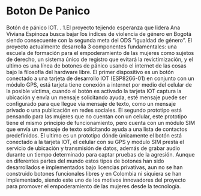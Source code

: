 # Boton De Panico
Botón de pánico IOT. 
.
1.El proyecto tejiendo esperanza que lidera Ana Viviana Espinoza busca bajar los índices de violencia de género en Bogotá siendo consecuente con la segunda meta del ODS “igualdad de género”. El proyecto actualmente desarrolla 3 componentes fundamentales:  una escuela de formación para el empoderamiento de las mujeres como sujetos de derecho, un sistema único de registro que evitará la revictimización, y el ultimo  es una línea de botones de pánico usando el internet de las cosas bajo la filosofía del hardware libre. 
El primer dispositivo es un botón conectado a una tarjeta de desarrollo IOT (ESP8266-01) en conjunto con un módulo GPS, está tarjeta tiene conexión a internet por medio del celular de la posible víctima, cuando el botón es activado la tarjeta IOT captura la ubicación y envía un mensaje solicitando ayuda, esté mensaje puede ser configurado para que llegue vía mensaje de texto, como un mensaje privado o una publicación en redes sociales.  El segundo prototipo está pensando para las mujeres que no cuentan con un celular, este prototipo tiene el mismo principio de funcionamiento, pero cuenta con un módulo SIM que envía un mensaje de texto solicitando ayuda a una lista de contactos predefinidos. El ultimo es un prototipo dónde únicamente el botón está conectado a la tarjeta IOT, el celular con su GPS y modulo SIM presta el servicio de ubicación y transmisión de datos, además de grabar audio durante un tiempo determinado para captar pruebas de la agresión. Aunque en diferentes partes del mundo estos tipos de botones han sido desarrollados e implementados bajo licencias privativas, aun no se han construido botones funcionales libres y en Colombia ni siquiera se han implementado, siendo este uno de los motivos innovadores del proyecto para promover el empoderamiento de las mujeres desde la tecnología.

